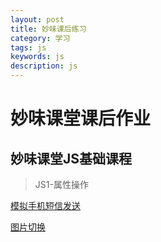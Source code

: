 ```yaml
---
layout: post
title: 妙味课后练习
category: 学习
tags: js
keywords: js
description: js
---
```


# 妙味课堂课后作业

## 妙味课堂JS基础课程

>JS1-属性操作

[模拟手机短信发送](http://blog.zlmark.com/demo/js_lianxi/1msg.html)

[图片切换](http://blog.zlmark.com/demo/js_lianxi/2imgtab.html)















